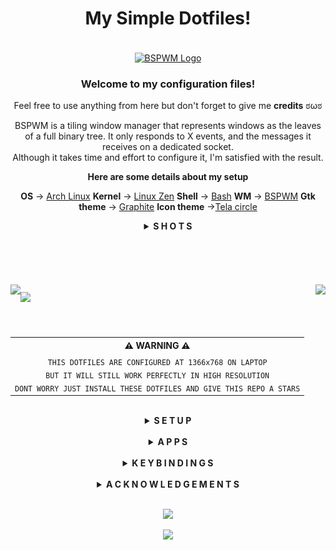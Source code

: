 
<div align=center>

 # **My Simple Dotfiles!**

 <br><a href="https://github.com/baskerville/bspwm"><img alt="BSPWM Logo" height="150" align = "center" src="https://github.com/baskerville/bspwm/blob/1560df35be303807052c235634eb8d59415c37ff/artworks/bspwm_logo.svg"></a><br>

 ### Welcome to my configuration files!

 Feel free to use anything from here but don't forget to give me **credits** ಠωಠ

 BSPWM is a tiling window manager that represents windows as the leaves of a full binary tree.
 It only responds to X events, and the messages it receives on a dedicated socket. <br>
 Although it takes time and effort to configure it, I'm satisfied with the result.
  
 **Here are some details about my setup**

 **OS** -> [Arch Linux](https://wiki.archlinux.org/title/Arch_Linux)
 **Kernel** -> [Linux Zen](https://wiki.archlinux.org/title/Kernel#Officially_supported_kernels)
 **Shell** -> [Bash](https://wiki.archlinux.org/title/Bash)
 **WM** -> [BSPWM](https://wiki.archlinux.org/title/Bspwm)
 **Gtk theme** -> [Graphite](https://github.com/vinceliuice/Graphite-gtk-theme)
 **Icon theme** ->[Tela circle](https://github.com/vinceliuice/Tela-circle-icon-theme)

</div>

<details align="center">
<summary><strong>S H O T S</strong></summary><br>

 ![Desktop](https://raw.githubusercontent.com/Qwickdom/dotfiles-bspwm/main/.github/assets/Desktop-ganyu.png)

 | Terminal         | Sublime        |
 | ---------------- | -------------- |
 | ![Terminal](https://raw.githubusercontent.com/Qwickdom/dotfiles-bspwm/main/.github/assets/Terminal.png) | ![Sublime](https://raw.githubusercontent.com/Qwickdom/dotfiles-bspwm/main/.github/assets/Sublime.png) |

 ## Another style of desktop

 ![Desktop](https://raw.githubusercontent.com/Qwickdom/dotfiles-bspwm/main/.github/assets/Desktop-hsgrl.png)

<details align="center">
<summary><strong>Shots rofi</strong></summary><br>

 | `Launcher`     |  `Windows`    |
 | -------------- | ------------- |
 | ![Rofi-lc](https://raw.githubusercontent.com/Qwickdom/dotfiles-bspwm/main/.github/assets/Rofi/launcher.png) | ![Rofi-w](https://raw.githubusercontent.com/Qwickdom/dotfiles-bspwm/main/.github/assets/Rofi/windows.png) |
 | `Screenshot`   | `Powermenu`   |
 | ![Rofi-ss](https://raw.githubusercontent.com/Qwickdom/dotfiles-bspwm/main/.github/assets/Rofi/screenshot.png) | ![Rofi-pm](https://raw.githubusercontent.com/Qwickdom/dotfiles-bspwm/main/.github/assets/Rofi/powermenu.png) |
 | `Network`      | `MPD`         |
 | ![Rofi-nw](https://raw.githubusercontent.com/Qwickdom/dotfiles-bspwm/main/.github/assets/Rofi/network.png) | ![Rofi-m](https://raw.githubusercontent.com/Qwickdom/dotfiles-bspwm/main/.github/assets/Rofi/mpd.png) |
 | `Style-switch` | `Links`        |
 | ![Rofi-sw](https://raw.githubusercontent.com/Qwickdom/dotfiles-bspwm/main/.github/assets/Rofi/style-switch.png)| ![Rofi-lk](https://raw.githubusercontent.com/Qwickdom/dotfiles-bspwm/main/.github/assets/Rofi/links.png) |

 **The style switcher will change the following: <br>
 Status bar, wallpaper, rofi and alacritty colors <br>
 ( Ganyu = Tokyo Night and HSGrl = Dracula )**

</details></details>

<h2></h2><br>

<h1>
  <a href="#--------">
    <img align="left" src="https://img.shields.io/github/stars/Qwickdom/dotfiles-bspwm?color=black&labelColor=black&style=for-the-badge"/>
  </a>
  <a href="#--------">
    <img align="center" src="https://img.shields.io/github/repo-size/Qwickdom/dotfiles-bspwm?color=black&labelColor=black&style=for-the-badge"/>
  </a>
  <a href="#--------">
    <img align="right" src="https://badges.pufler.dev/visits/Qwickdom/dotfiles-bspwm?color=black&labelColor=black&style=for-the-badge"/>
  </a>
</h1><br>

<table align="center">
  <tr>
    <th align="center">
      ⚠ WARNING ⚠
    </th>
  </tr>
  <tr>
    <td align="center">
      <sub>
        <samp>
          THIS DOTFILES ARE CONFIGURED AT 1366x768 ON LAPTOP <br>
          BUT IT WILL STILL WORK PERFECTLY IN HIGH RESOLUTION <br>
          DONT WORRY JUST INSTALL THESE DOTFILES AND GIVE THIS REPO A STARS
        </samp>
      </sub>
    </td>
  </tr>
</table><br>

<details align="center">
<summary><strong>S E T U P</strong></summary><br>

 This setup only provided for **Arch Linux** (and all Arch-based distributions)

 Some of these applications are available in the **Arch Linux User Repository** [(AUR)](https://aur.archlinux.org), to install them you need a [pacman wrapper](https://wiki.archlinux.org/title/AUR_helpers#Pacman_wrappers). <br> I use [Yay](https://github.com/Jguer/yay)

<details align="center">
<summary>Install git and yay</summary>

 #### Git

 ```sh
 sudo pacman -Sy git
 ```

 #### Yay

 ```sh
 git clone https://aur.archlinux.org/yay.git
 cd yay/
 makepkg -si PKGBUILD
 ```
</details>

<details align="center">
<summary>Dependencies</summary><br>

 I install these dependencies after a simple Arch Linux [installation](https://wiki.archlinux.org/title/Installation_guide).

 **Xorg and video driver** (chage xf86-video-intel to another [driver](https://wiki.archlinux.org/title/Xorg#Driver_installation))

 ```sh
 sudo pacman -S xorg-server xorg-xinit xorg-xbacklight xorg-xsetroot \ 
 xorg-setxkbmap xf86-video-intel
 ```

 **Audio**
 
 ```sh
 sudo pacman -S pipewire pipewire-alsa pipewire-jack pipewire-pulse wireplumber \ 
 alsa-lib alsa-utils
 ```

 **Fonts extra**
 
 ```sh
 sudo pacman -S noto-fonts noto-fonts-extra noto-fonts-emoji noto-fonts-cjk
 ```

 **Essentials**
 
 ```sh
 yay -Sy alacritty ranger polybar rofi picom feh scrot betterlockscreen polkit-gnome bspwm sxhkd
 ```

 **Optionals** (necessary to me)
 
 ```sh
 sudo pacman -S chromium htop neofetch tree python python-pip tk lxappearance-gtk3 gvfs
 gvfs-mtp pcmanfm mpd mpc ncmpcpp
 ```
</details>

<details align="center">
<summary>Needed fonts</summary><br>

 You will need to install a few fonts (mainly icon fonts) in order for text and icons to be rendered properly.

 **BitStream**  -> [here](https://github.com/ryanoasis/nerd-fonts/releases/download/v2.1.0/BitstreamVeraSansMono.zip) <br>
 **DejaVu**  -> [here](https://github.com/ryanoasis/nerd-fonts/releases/download/v2.1.0/DejaVuSansMono.zip) <br>
 **Hack**  -> [here](https://github.com/ryanoasis/nerd-fonts/releases/download/v2.1.0/Hack.zip) <br>
 **JetBrains**  -> [here](https://github.com/ryanoasis/nerd-fonts/releases/download/v2.1.0/JetBrainsMono.zip) <br>
 **Feather** / **MaterialDesign** <br>
 This fonts are included in my dotfiles *( .fonts/ )*, needed for the icons in rofi and updates.

 For more **Nerd Fonts** visit the [website](https://www.nerdfonts.com/).

 Once you download them and unpack them, place them into `~/.fonts` or `~/.local/share/fonts`
 or use my fonts by moving them to the `~/` directory and run this command for your system to 
 detect the newly installed fonts.

 ```sh
 fc-cache -fv
 ```
</details>

<details align="center">
<summary>My BSPWM configuration files</summary><br>

 Clone this repository

 ```sh
 git clone https://github.com/Qwickdom/dotfiles-bspwm.git
 cd dotfiles-bspwm
 ```

 Copy configs and fonts files

 ```sh
 cp -r .config/* ~/.config/
 cp -r .fonts/ ~/
 cp -r .mpd/ ~/
 cp -r .ncmpcpp/ ~/
 cp -r .themes/ ~/
 cp -r .vim/ ~/
 cp .fehbg ~/
 cp .vimrc ~/
 cp .xinitrc ~/
 ```

 If you use a laptop copy this file to be able to click on tap

 ```sh
 sudo cp 02-touchpad-ttc.conf /etc/X11/xorg.conf.d/
 ```
</details>

<details align="center">
<summary>Configure stuff</summary><br>

 The relevant files are inside in `~/.config/bspwm` directory.

 #### Polybar

 In `config.ini` is *My Status Bar* configuration where I define my preferences.
 You should change this to your liking monitor.

 #### Rofi

 Here you'll find the menus that I usually use.
 If you want to add more, you can place theme in bin/ and themes/ respectively.

 #### Background

 This is a simple script to set my background.
 Edit the file and add your image in the directory corresponding.

 #### BSPWM config

 In `bspwmrc` I've window manager configuration and rules for applications. <br>
 In the directory *( bin/ )* you'll find `bspstart` file containing some auto start processes.
 You should change the monitor in case of is different.

 #### Picom

 In `picom.conf` I defined some of the composer values that are to my liking.
 Change the file if you want.

</details>

<details align="center">
<summary>Log in</summary><br>

 Lastly, reboot your system and log in into `BSPWM` with xinit tapping `startx`.

</details></details><br>

<details align="center">
<summary><strong>A P P S</strong></summary><br><div align=center>

<table><tr><th>Essentials</th><th>Optionals</th></tr>
<tr><td>

 | Apps               | Description        |
 | ------------------ | ------------------ |
 | `Alacritty`        | Terminal           |
 | `Chromium`         | Browser            |
 | `Ranger`           | File manager (vim) |
 | `Polybar`          | Status bar         |
 | `Rofi`             | App launcher       |
 | `Picom`            | Compositor         |
 | `Feh`              | Image viewer       |
 | `Betterlockscreen` | Lock screen        |
 | `Scrot`            | Screenshot utility |

</td><td>

 | Apps               | Description        |
 | ------------------ | ------------------ |
 | `Htop`             | Process viewer     |
 | `Neofetch`         | Information tool   |
 | `Pcmanfm`          | File manager       |
 | `Sublime Text`     | Code editor        |
 | `Sublime Merge`    | Git client         |
 | `Dynalist`         | Simple lists       |
 | `Obsidian`         | Markdown           |
 | `SiYuan`           | Personal knowledge |
 | `Gimp`             | Image manipulation |

</td></tr> </table>

 Install [Sublime Text](https://www.sublimetext.com/docs/linux_repositories.html#pacman) / [Sublime Merge](https://www.sublimemerge.com/docs/linux_repositories#pacman)

 Download ( [Dynalist](https://dynalist.io/download) / [Obsidian](https://obsidian.md/download) / [SiYuan](https://github.com/siyuan-note/siyuan/releases) )

 + *In the case of Dynalist extract the archive, you've executable the dynalist file inside the dynalist-(version) folder and move the folder to the /opt directory*

 + *In the case of Obsidian and SiYuan you've to make the .AppImage file executable and move it to the /opt directory*

</div></details><br>

<details align="center">
<summary><strong>K E Y B I N D I N G S</strong></summary><div align=center><br>

 | Keybindings                  | Function                                      |
 | ---------------------------- | --------------------------------------------- |
 | `Super + Return`             | Launch (Alacritty)                            |
 | `Super + {Shift + }W`        | Close/Kill Window                             |
 | `Super + {Shift + }A`        | Launch (Chromium / Chromium incognito)        |
 | `Super + {Shift + }S`        | Launch (Sublime Text / Merge)                 |
 | `Super + {Shift + ,Alt + }D` | Launch (Dynalist / Obsidian / SiYuan)         |
 | `Super + X`                  | Launch (Pcmanfm)                              |
 | `Super + {1-5}`              | Switches to Workspace 1 to 5                  |
 | `Super + Shift + {1-9,0}`    | Move Apps/Windows to Workspace 1 to 5         |
 | `Super + Ctrl + {Z,X,A,S}`   | Flags {marked,locked,sticky,private}          |
 | `Super + {LESS,GREATER}`     | Hide windows                                  |
 | `Alt + {W,A,S,D,Z,X,C,L}`    | Menus/Applets {windows,screenshot,powermenu,network,launcher,mpd,style-switch,links} |
 | `Alt + {Shift + }Tab`        | Focus next / previous window floating         |
 | `Alt + {U,I}`                | Increase / Decrease window gap                |

 To launch ( Dynalist / Obsidian / SiYuan ) you need to have the same version in the `sxhkdrc` configuration file and keep the folder or file in the /opt directory

</div></details><br>

<details align="center">
<summary><strong>A C K N O W L E D G E M E N T S</strong></summary><br>

 <h4> Special thanks for inspiring me to use Arch Linux </h4>

 [`rxyhn`](https://github.com/rxyhn)
 [`saimoomedits`](https://github.com/saimoomedits)
 [`vinceliuice`](https://github.com/vinceliuice)
 [`adi1090x`](https://github.com/adi1090x)
 [`axyl-os`](https://github.com/axyl-os/axyl-bspwm)

</details><br>

<p align="center"><img src="https://raw.githubusercontent.com/catppuccin/catppuccin/dev/assets/footers/gray0_ctp_on_line.svg?sanitize=true" /></p>
<p align="center"><a href="https://github.com/Qwickdom/dotfiles-bspwm/blob/main/.github/LICENSE"><img src="https://img.shields.io/static/v1.svg?style=flat-square&label=License&message=GPL-3.0&logoColor=ffffff&logo=github&colorA=000000&colorB=000000"/></a></p>
